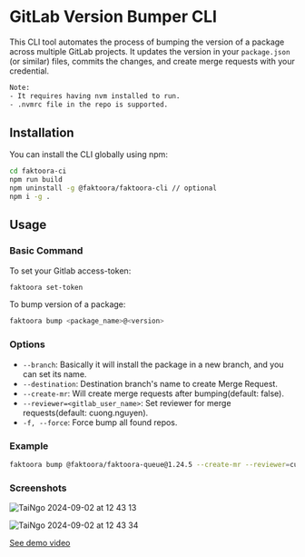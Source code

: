 # GitLab Version Bumper CLI

This CLI tool automates the process of bumping the version of a package across multiple GitLab projects. It updates the version in your `package.json` (or similar) files, commits the changes, and create merge requests with your credential.

```bash
Note: 
- It requires having nvm installed to run.
- .nvmrc file in the repo is supported.

```

## Installation

You can install the CLI globally using npm:

```bash
cd faktoora-ci
npm run build
npm uninstall -g @faktoora/faktoora-cli // optional
npm i -g .
```

## Usage

### Basic Command

To set your Gitlab access-token:

```bash
faktoora set-token
```

To bump version of a package:

```bash
faktoora bump <package_name>@<version>
```

### Options

- `--branch`: Basically it will install the package in a new branch, and you can set its name.
- `--destination`: Destination branch's name to create Merge Request.
- `--create-mr`: Will create merge requests after bumping(default: false).
- `--reviewer=<gitlab_user_name>`: Set reviewer for merge requests(default: cuong.nguyen).
- `-f, --force`: Force bump all found repos.

### Example

```bash
faktoora bump @faktoora/faktoora-queue@1.24.5 --create-mr --reviewer=cuong.nguyen
```

### Screenshots
![TaiNgo 2024-09-02 at 12 43 13](https://github.com/user-attachments/assets/cc4c6f44-1d3c-415a-885e-d844dcb77399)


![TaiNgo 2024-09-02 at 12 43 34](https://github.com/user-attachments/assets/1ff44ff2-fc6b-4a3d-9c8d-311b4303c22a)

[See demo video](https://drive.google.com/file/d/1-QsLonYS1pwBLBrCN-PptGNW1Mwj2l4A/view)



